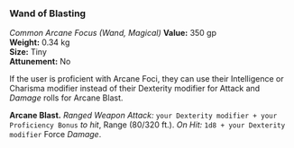 ### Wand of Blasting
*Common Arcane Focus (Wand, Magical)*
**Value:** 350 gp  
**Weight:** 0.34 kg  
**Size:** Tiny  
**Attunement:** No  

If the user is proficient with Arcane Foci, they can use their Intelligence or Charisma modifier instead of their Dexterity modifier for Attack and *Damage* rolls for Arcane Blast.

**Arcane Blast.** *Ranged Weapon Attack:* `your Dexterity modifier + your Proficiency Bonus` *to hit*, Range (80/320 ft.). *On Hit:* `1d8 + your Dexterity modifier` Force *Damage*.
